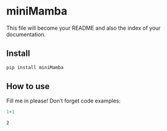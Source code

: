 # miniMamba

<!-- WARNING: THIS FILE WAS AUTOGENERATED! DO NOT EDIT! -->

This file will become your README and also the index of your
documentation.

## Install

``` sh
pip install miniMamba
```

## How to use

Fill me in please! Don’t forget code examples:

``` python
1+1
```

    2
